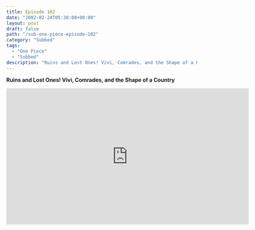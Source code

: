 ```yaml
---
title: Episode 102
date: "2002-02-24T05:30:00+00:00"
layout: post
draft: false
path: "/sub-one-piece-episode-102"
category: "Subbed"
tags:
  - "One Piece"
  - "Subbed"
description: "Ruins and Lost Ones! Vivi, Comrades, and the Shape of a Country"
---
```


**Ruins and Lost Ones! Vivi, Comrades, and the Shape of a Country**

<iframe width="640" height="360" src="https://www.rapidvideo.com/e/FXOQWJ4WD0" frameborder="0" marginwidth=0 marginheight=0 scrolling=no allowfullscreen></iframe>

